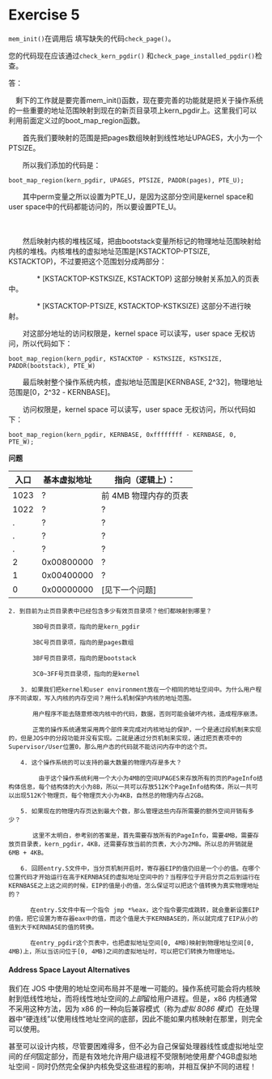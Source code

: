 # Exercise 5

`mem_init()`在调用后 填写缺失的代码`check_page()`。

您的代码现在应该通过`check_kern_pgdir()` 和`check_page_installed_pgdir()`检查。



答：

　剩下的工作就是要完善mem_init()函数，现在要完善的功能就是把关于操作系统的一些重要的地址范围映射到现在的新页目录项上kern_pgdir上。这里我们可以利用前面定义过的boot_map_region函数。

　　首先我们要映射的范围是把pages数组映射到线性地址UPAGES，大小为一个PTSIZE。

　　所以我们添加的代码是：

```
boot_map_region(kern_pgdir, UPAGES, PTSIZE, PADDR(pages), PTE_U);
```

　　其中perm变量之所以设置为PTE_U，是因为这部分空间是kernel space和user space中的代码都能访问的，所以要设置PTE_U。

　　

　　然后映射内核的堆栈区域，把由bootstack变量所标记的物理地址范围映射给内核的堆栈。内核堆栈的虚拟地址范围是[KSTACKTOP-PTSIZE, KSTACKTOP)，不过要把这个范围划分成两部分：

　　　　* [KSTACKTOP-KSTKSIZE, KSTACKTOP) 这部分映射关系加入的页表中。

　　　　* [KSTACKTOP-PTSIZE, KSTACKTOP-KSTKSIZE) 这部分不进行映射。

　　对这部分地址的访问权限是，kernel space 可以读写，user space 无权访问，所以代码如下：

```
boot_map_region(kern_pgdir, KSTACKTOP - KSTKSIZE, KSTKSIZE, PADDR(bootstack), PTE_W)
```

　　最后映射整个操作系统内核，虚拟地址范围是[KERNBASE, 2^32]，物理地址范围是[0，2^32 - KERNBASE]。

　　访问权限是，kernel space 可以读写，user space 无权访问，所以代码如下：

```
boot_map_region(kern_pgdir, KERNBASE, 0xffffffff - KERNBASE, 0, PTE_W);
```

**问题**

| 入口 | 基本虚拟地址 | 指向（逻辑上）：      |
| ---- | ------------ | --------------------- |
| 1023 | ?            | 前 4MB 物理内存的页表 |
| 1022 | ?            | ?                     |
| .    | ?            | ?                     |
| .    | ?            | ?                     |
| .    | ?            | ?                     |
| 2    | 0x00800000   | ?                     |
| 1    | 0x00400000   | ?                     |
| 0    | 0x00000000   | [见下一个问题]        |

```
2. 到目前为止页目录表中已经包含多少有效页目录项？他们都映射到哪里？

　　　　3BD号页目录项，指向的是kern_pgdir

　　　　3BC号页目录项，指向的是pages数组

　　　　3BF号页目录项，指向的是bootstack

　　　　3C0~3FF号页目录项，指向的是kernel

　　3. 如果我们把kernel和user environment放在一个相同的地址空间中。为什么用户程序不同读取，写入内核的内存空间？用什么机制保护内核的地址范围。

　　　　用户程序不能去随意修改内核中的代码，数据，否则可能会破坏内核，造成程序崩溃。

　　　　正常的操作系统通常采用两个部件来完成对内核地址的保护，一个是通过段机制来实现的，但是JOS中的分段功能并没有实现。二就是通过分页机制来实现，通过把页表项中的 Supervisor/User位置0，那么用户态的代码就不能访问内存中的这个页。

　　4. 这个操作系统的可以支持的最大数量的物理内存是多大？

　　     由于这个操作系统利用一个大小为4MB的空间UPAGES来存放所有的页的PageInfo结构体信息，每个结构体的大小为8B，所以一共可以存放512K个PageInfo结构体，所以一共可以出现512K个物理页，每个物理页大小为4KB，自然总的物理内存占2GB。

　　5. 如果现在的物理内存页达到最大个数，那么管理这些内存所需要的额外空间开销有多少？　　

　　　　这里不太明白，参考别的答案是，首先需要存放所有的PageInfo，需要4MB，需要存放页目录表，kern_pgdir，4KB，还需要存放当前的页表，大小为2MB。所以总的开销就是6MB + 4KB。

　　6. 回顾entry.S文件中，当分页机制开启时，寄存器EIP的值仍旧是一个小的值。在哪个位置代码才开始运行在高于KERNBASE的虚拟地址空间中的？当程序位于开启分页之后到运行在KERNBASE之上这之间的时候，EIP的值是小的值，怎么保证可以把这个值转换为真实物理地址的？

　　　 在entry.S文件中有一个指令 jmp *%eax，这个指令要完成跳转，就会重新设置EIP的值，把它设置为寄存器eax中的值，而这个值是大于KERNBASE的，所以就完成了EIP从小的值到大于KERNBASE的值的转换。

　　　 在entry_pgdir这个页表中，也把虚拟地址空间[0, 4MB)映射到物理地址空间[0, 4MB)上，所以当访问位于[0, 4MB)之间的虚拟地址时，可以把它们转换为物理地址。
```

#### Address Space Layout Alternatives

我们在 JOS 中使用的地址空间布局并不是唯一可能的。操作系统可能会将内核映射到低线性地址，而将线性地址空间的*上部*留给用户进程。但是，x86 内核通常不采用这种方法，因为 x86 的一种向后兼容模式（称为*虚拟 8086 模式*）在处理器中“硬连线”以使用线性地址空间的底部，因此不能如果内核映射在那里，则完全可以使用。

甚至可以设计内核，尽管要困难得多，但不必为自己保留处理器线性或虚拟地址空间的*任何*固定部分，而是有效地允许用户级进程不受限制地使用*整个*4GB虚拟地址空间 - 同时仍然完全保护内核免受这些进程的影响，并相互保护不同的进程！

